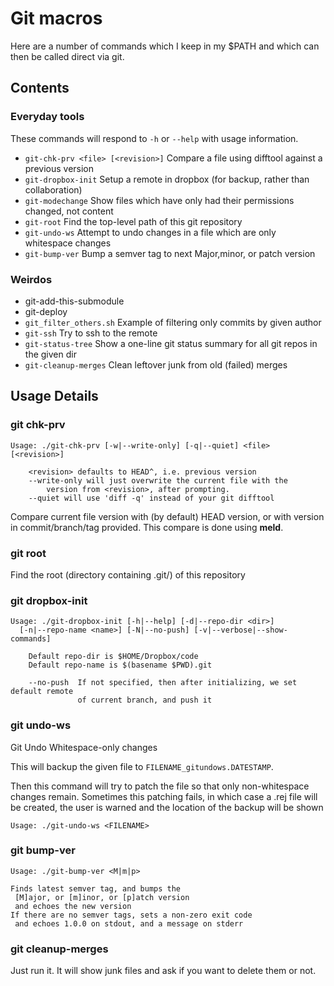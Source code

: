 Git macros
==========

Here are a number of commands which I keep in my $PATH and which can then be called direct via git.


## Contents ##

### Everyday tools ###
These commands will respond to `-h` or `--help` with usage information.

 -  `git-chk-prv <file> [<revision>]`
    Compare a file using difftool against a previous version
 -	`git-dropbox-init`
    Setup a remote in dropbox (for backup, rather than collaboration)
 -	`git-modechange`
    Show files which have only had their permissions changed, not content
 -	`git-root`
    Find the top-level path of this git repository
 -  `git-undo-ws`
    Attempt to undo changes in a file which are only whitespace changes
 - `git-bump-ver`
    Bump a semver tag to next Major,minor, or patch version

### Weirdos ###
 -  git-add-this-submodule
 -  git-deploy
 -  `git_filter_others.sh`
	Example of filtering only commits by given author
 -	`git-ssh`
    Try to ssh to the remote
 -	`git-status-tree`
    Show a one-line git status summary for all git repos in the given dir
 - `git-cleanup-merges`
    Clean leftover junk from old (failed) merges


## Usage Details ##

### git chk-prv
```
Usage: ./git-chk-prv [-w|--write-only] [-q|--quiet] <file> [<revision>] 

	<revision> defaults to HEAD^, i.e. previous version
	--write-only will just overwrite the current file with the
		version from <revision>, after prompting.
	--quiet will use 'diff -q' instead of your git difftool
```

Compare current file version with (by default) HEAD version, or with version in
commit/branch/tag provided.  This compare is done using **meld**.

###  git root

Find the root (directory containing .git/) of this repository

### git dropbox-init
```
Usage: ./git-dropbox-init [-h|--help] [-d|--repo-dir <dir>] 
  [-n|--repo-name <name>] [-N|--no-push] [-v|--verbose|--show-commands]

	Default repo-dir is $HOME/Dropbox/code
	Default repo-name is $(basename $PWD).git

	--no-push  If not specified, then after initializing, we set default remote
               of current branch, and push it
```

### git undo-ws

Git Undo Whitespace-only changes

This will backup the given file to `FILENAME_gitundows.DATESTAMP`.

Then this command will try to patch the file so that only non-whitespace
changes remain.  Sometimes this patching fails, in which case a .rej file will
be created, the user is warned and the location of the backup will be shown

```
Usage: ./git-undo-ws <FILENAME>
```

### git bump-ver

```
Usage: ./git-bump-ver <M|m|p>

Finds latest semver tag, and bumps the
 [M]ajor, or [m]inor, or [p]atch version
 and echoes the new version
If there are no semver tags, sets a non-zero exit code
 and echoes 1.0.0 on stdout, and a message on stderr
```

### git cleanup-merges

Just run it.  It will show junk files and ask if you want to delete them or not.
